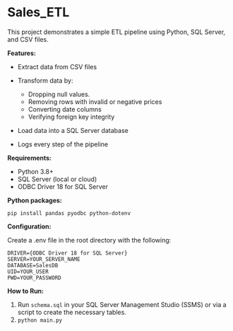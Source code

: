 # Sales_ETL
This project demonstrates a simple ETL pipeline using Python, SQL Server, and CSV files.

**Features:**
* Extract data from CSV files
* Transform data by:
  * Dropping null values.
  * Removing rows with invalid or negative prices
  * Converting date columns
  * Verifying foreign key integrity
  
* Load data into a SQL Server database
* Logs every step of the pipeline

**Requirements:**
* Python 3.8+
* SQL Server (local or cloud)
* ODBC Driver 18 for SQL Server

**Python packages:**

```pip install pandas pyodbc python-dotenv```

**Configuration:**

Create a .env file in the root directory with the following:

```
DRIVER={ODBC Driver 18 for SQL Server}
SERVER=YOUR_SERVER_NAME
DATABASE=SalesDB
UID=YOUR_USER
PWD=YOUR_PASSWORD
```

**How to Run:**

1. Run `schema.sql` in your SQL Server Management Studio (SSMS) or via a script to create the necessary tables.
2. ```python main.py```
